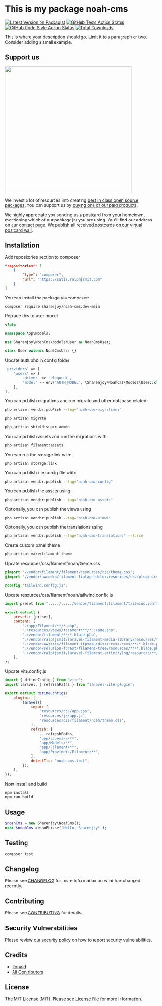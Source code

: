 # This is my package noah-cms

[![Latest Version on Packagist](https://img.shields.io/packagist/v/sharenjoy/noah-cms.svg?style=flat-square)](https://packagist.org/packages/sharenjoy/noah-cms)
[![GitHub Tests Action Status](https://img.shields.io/github/actions/workflow/status/sharenjoy/noah-cms/run-tests.yml?branch=main&label=tests&style=flat-square)](https://github.com/sharenjoy/noah-cms/actions?query=workflow%3Arun-tests+branch%3Amain)
[![GitHub Code Style Action Status](https://img.shields.io/github/actions/workflow/status/sharenjoy/noah-cms/fix-php-code-style-issues.yml?branch=main&label=code%20style&style=flat-square)](https://github.com/sharenjoy/noah-cms/actions?query=workflow%3A"Fix+PHP+code+style+issues"+branch%3Amain)
[![Total Downloads](https://img.shields.io/packagist/dt/sharenjoy/noah-cms.svg?style=flat-square)](https://packagist.org/packages/sharenjoy/noah-cms)

This is where your description should go. Limit it to a paragraph or two. Consider adding a small example.

## Support us

[<img src="https://github-ads.s3.eu-central-1.amazonaws.com/noah-cms.jpg?t=1" width="419px" />](https://spatie.be/github-ad-click/noah-cms)

We invest a lot of resources into creating [best in class open source packages](https://spatie.be/open-source). You can support us by [buying one of our paid products](https://spatie.be/open-source/support-us).

We highly appreciate you sending us a postcard from your hometown, mentioning which of our package(s) you are using. You'll find our address on [our contact page](https://spatie.be/about-us). We publish all received postcards on [our virtual postcard wall](https://spatie.be/open-source/postcards).

## Installation

Add repositories section to composer

```json
"repositories": [
    {
        "type": "composer",
        "url": "https://satis.ralphjsmit.com"
    }
]
```

You can install the package via composer:

```bash
composer require sharenjoy/noah-cms:dev-main
```

Replace this to user model

```php
<?php

namespace App\Models;

use Sharenjoy\NoahCms\Models\User as NoahCmsUser;

class User extends NoahCmsUser {}
```

Update auth.php in config folder

```php
'providers' => [
    'users' => [
        'driver' => 'eloquent',
        'model' => env('AUTH_MODEL', \Sharenjoy\NoahCms\Models\User::class),
    ],
],
```

You can publish migrations and run migrate and other database related:

```bash
php artisan vendor:publish --tag="noah-cms-migrations"
```

```bash
php artisan migrate
```

```bash
php artisan shield:super-admin
```

You can publish assets and run the migrations with:

```bash
php artisan filament:assets
```

You can run the storage link with:

```bash
php artisan storage:link
```

You can publish the config file with:

```bash
php artisan vendor:publish --tag="noah-cms-config"
```

You can publish the assets using

```bash
php artisan vendor:publish --tag="noah-cms-assets"
```

Optionally, you can publish the views using

```bash
php artisan vendor:publish --tag="noah-cms-views"
```

Optionally, you can publish the translations using

```bash
php artisan vendor:publish --tag="noah-cms-translations" --force
```

Create custom panel theme

```bash
php artisan make:filament-theme
```

Update resources/css/filament/noah/theme.css

```css
@import "/vendor/filament/filament/resources/css/theme.css";
@import "/vendor/awcodes/filament-tiptap-editor/resources/css/plugin.css";

@config 'tailwind.config.js';
```

Update resources/css/filament/noah/tailwind.config.js

```js
import preset from "../../../../vendor/filament/filament/tailwind.config.preset";

export default {
    presets: [preset],
    content: [
        "./app/Filament/**/*.php",
        "./resources/views/filament/**/*.blade.php",
        "./vendor/filament/**/*.blade.php",
        "./vendor/ralphjsmit/laravel-filament-media-library/resources/**/*.blade.php",
        "./vendor/awcodes/filament-tiptap-editor/resources/**/*.blade.php",
        "./vendor/solution-forest/filament-tree/resources/**/*.blade.php",
        "./vendor/ralphjsmit/laravel-filament-activitylog/resources/**/*.blade.php",
    ],
};
```

Update vite.config.js

```js
import { defineConfig } from "vite";
import laravel, { refreshPaths } from "laravel-vite-plugin";

export default defineConfig({
    plugins: [
        laravel({
            input: [
                "resources/css/app.css",
                "resources/js/app.js",
                "resources/css/filament/noah/theme.css",
            ],
            refresh: [
                ...refreshPaths,
                "app/Livewire/**",
                "app/Models/**",
                "app/Filament/**",
                "app/Providers/Filament/**",
            ],
            detectTls: "noah-cms.test",
        }),
    ],
});
```

Npm install and build

```bash
npm install
npm run build
```

## Usage

```php
$noahCms = new Sharenjoy\NoahCms();
echo $noahCms->echoPhrase('Hello, Sharenjoy!');
```

## Testing

```bash
composer test
```

## Changelog

Please see [CHANGELOG](CHANGELOG.md) for more information on what has changed recently.

## Contributing

Please see [CONTRIBUTING](CONTRIBUTING.md) for details.

## Security Vulnerabilities

Please review [our security policy](../../security/policy) on how to report security vulnerabilities.

## Credits

-   [Ronald](https://github.com/sharenjoy)
-   [All Contributors](../../contributors)

## License

The MIT License (MIT). Please see [License File](LICENSE.md) for more information.
